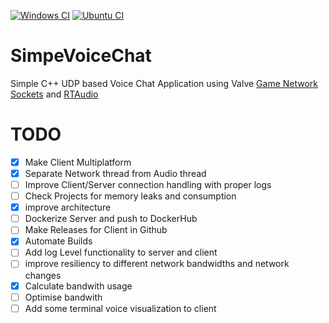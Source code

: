 
[![Windows CI](https://github.com/AminSojoudi/SimpeVoiceChat/actions/workflows/cmake-windows-platform.yml/badge.svg?branch=main)](https://github.com/AminSojoudi/SimpeVoiceChat/actions/workflows/cmake-windows-platform.yml)
[![Ubuntu CI](https://github.com/AminSojoudi/SimpeVoiceChat/actions/workflows/cmake-ubuntu-platform.yml/badge.svg?branch=main)](https://github.com/AminSojoudi/SimpeVoiceChat/actions/workflows/cmake-ubuntu-platform.yml)
# SimpeVoiceChat
Simple C++ UDP based Voice Chat Application using Valve [Game Network Sockets](https://github.com/ValveSoftware/GameNetworkingSockets) and [RTAudio](https://github.com/thestk/rtaudio)

# TODO
- [X] Make Client Multiplatform
- [X] Separate Network thread from Audio thread
- [ ] Improve Client/Server connection handling with proper logs
- [ ] Check Projects for memory leaks and consumption
- [X] improve architecture
- [ ] Dockerize Server and push to DockerHub
- [ ] Make Releases for Client in Github
- [X] Automate Builds
- [ ] Add log Level functionality to server and client
- [ ] improve resiliency to different network bandwidths and network changes
- [X] Calculate bandwith usage
- [ ] Optimise bandwith
- [ ] Add some terminal voice visualization to client
